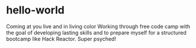 # hello-world
Coming at you live and in living color
Working through free code camp with the goal of developing lasting skills and to prepare myself for a structured bootcamp like Hack Reactor. Super psyched!
